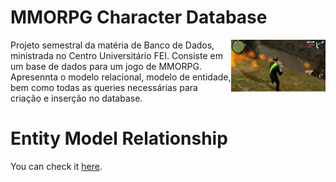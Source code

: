 # MMORPG Character Database

<img align="right" src="https://github.com/WebisD/mmorpg-character-database/blob/main/images/rpg.jpg" width="30%" />

Projeto semestral da matéria de Banco de Dados, ministrada no Centro Universitário FEI. 
Consiste em um base de dados para um jogo de MMORPG. Apresennta o modelo relacional, modelo de entidade, bem como todas as queries necessárias para criação e inserção no database. 

# Entity Model Relationship
You can check it [here](https://drive.google.com/file/d/1Wz9wI1H0Ug9dHuQtyYcp1LJsDNQPSQvK/view?usp=sharing).
